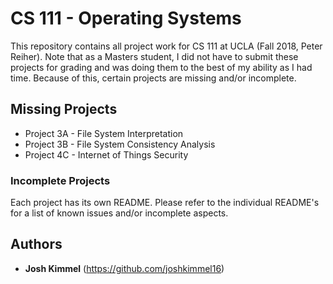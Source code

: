 # CS 111 - Operating Systems

This repository contains all project work for CS 111 at UCLA (Fall 2018, Peter Reiher). Note that as a Masters student, I did not have to submit these projects for grading and was doing them to the best of my ability as I had time. Because of this, certain projects are missing and/or incomplete.

## Missing Projects

* Project 3A - File System Interpretation
* Project 3B - File System Consistency Analysis
* Project 4C - Internet of Things Security

### Incomplete Projects

Each project has its own README. Please refer to the individual README's for a list of known issues and/or incomplete aspects.

## Authors

* **Josh Kimmel** (https://github.com/joshkimmel16)